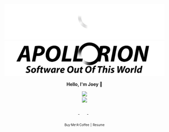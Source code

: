 ![Personal Website](https://raw.githubusercontent.com/Apollorion/apollorion/main/logos/new-large-white-transparent.png#gh-dark-mode-only)![Personal Website](https://raw.githubusercontent.com/Apollorion/apollorion/main/logos/new-large-black-transparent.png#gh-light-mode-only)

<p align="center">
    <b>Hello, I'm Joey 👋</b>
</p>
<p align="center">
    <picture>
      <source
        srcset="https://github-readme-stats-jet-ten.vercel.app/api?username=apollorion&show_icons=true&theme=dracula"
        media="(prefers-color-scheme: dark)"
      />
      <source
        srcset="https://github-readme-stats-jet-ten.vercel.app/api?username=apollorion&show_icons=true"
        media="(prefers-color-scheme: light), (prefers-color-scheme: no-preference)"
      />
      <img src="https://github-readme-stats-jet-ten.vercel.app/api?username=apollorion&show_icons=true" />
    </picture>
    <br/>
    <picture>
      <source
        srcset="https://github-readme-stats-jet-ten.vercel.app/api/top-langs/?username=apollorion&theme=dracula"
        media="(prefers-color-scheme: dark)"
      />
      <source
        srcset="https://github-readme-stats-jet-ten.vercel.app/api/top-langs/?username=apollorion"
        media="(prefers-color-scheme: light), (prefers-color-scheme: no-preference)"
      />
      <img src="https://github-readme-stats-jet-ten.vercel.app/api/top-langs/?username=apollorion" />
    </picture>
    <br/><br/>
    <a href="https://www.instagram.com/sirjosephaaronstout/">
        <img src="https://instagram.com/favicon.ico" width=16px height=16px />
    </a>
    &nbsp;
    <a href="https://www.linkedin.com/in/apollorion">
        <img src="https://www.linkedin.com/favicon.ico" width=16px height=16px />
    </a>
    &nbsp;
    <a href="https://twitter.com/apollorion">
        <img src="https://twitter.com/favicon.ico" width=16px height=16px />
    </a>
</p>
<p align="center">
    <a href="https://www.buymeacoffee.com/apollorion"><sub><sub>Buy Me A Coffee</sub></sub></a> <sub><sub>|</sub></sub> <a href="https://apollorion.com/joeysResume.pdf"><sub><sub>Resume</sub></sub></a>
</p>
